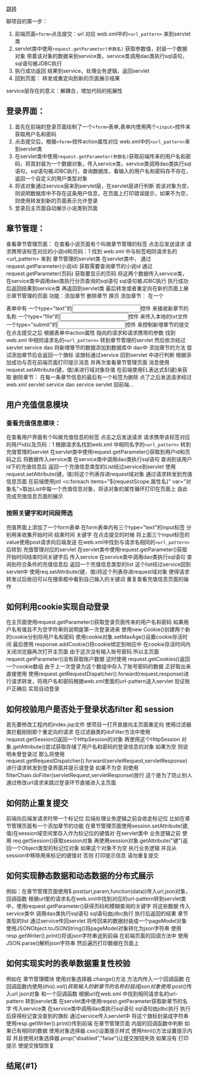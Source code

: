 [跳转](#1)

聊项目的第一步：

1. 前端页面`<form>`点击提交：url  对应 web.xml中的`<url_pattern>` 来到servlet类
2. servlet类中使用`request.getParameter(参数名)` 获取参数值，封装一个数据对象  带着该对象的数据来到service类，service类调用dao类执行sql语句，sql语句被JDBC执行
3. 执行成功返回 结果到service，处理业务逻辑，返回servlet
4. 回到页面： 转发或重定向到新的页面展示结果



service层存在的意义：解耦合，增加代码的拓展性

## 登录界面：

1. 首先在前端的登录页面绘制了一个`<form>`表单,表单内使用两个`<input>`控件来获取用户名和密码
2. 点击提交后，根据`<form>`控件action属性对应 web.xml中的`<url_pattern>`来到servlet类
3. 在servlet类中使用`request.getParameter(参数名)`获取前端传来的用户名和密码，将其封装为一个数据对象，传入service类，service类调用dao类执行sql语句，sql语句被JDBC执行，查询数据库，看输入的用户名和密码存不存在，返回一个自定义的用户类型对象
4. 将该对象通过service层来到servlet层，在servlet层进行判断 若该对象为空，则说明数据库中不存在这条用户信息，在页面上打印错误提示，如果不为空，则使用转发到新的页面表示允许登录
5. 登录后主页面自动展示小说类别页面

## 章节管理：
查看章节管理页面：
在查看小说页面有个叫做章节管理的<a>标签  点击后发送请求 请求携带该<a>标签对应的小说id和页码：1
找到 web.xml 中与<a>标签相同请求名的<url_pattern> 来到 章节管理的servlet类
在servlet类中，
	通过request.getParameter(小说id) 获取需要查询章节的小说id
	通过request.getParameter(页码) 获取要显示的页码
将这两个数据传入service类，在service类中调用dao类执行分页查询的sql语句 sql语句被JDBC执行
执行成功后返回结果到service类 再返回到servlet类
最后转发或者重定向在新的页面上展示章节管理的页面
功能：添加章节 删除章节 换页
添加章节：
在一个<form>表单中有
一个type="text"的<input>控件 来接收新章节的名称
一个type="file"的<input>控件 来传入本地的txt文件
一个type="submit"的<input>控件 来控制新增章节的提交
在点击提交之后 根据<form>表单中action属性 指向的请求和请求携带的参数 找到web.xml 中相同请求名的`<url_pattern>` 转到章节管理的servlet 然后依次经过servlet service dao 将新增章节的数据添加到数据库中 
dao中 添加章节的方法 尝试添加章节后会返回一个旗标 该旗标通过service 回到servlet 中进行判断
根据添加成功与否在前端页面打印提示消息 并再次查看章节管理页面
消息使用request.setAttribute(键，值)来进行域对象存值
在前端使用EL表达式${键}来获取
删除章节：
在每一条章节信息的最后有一个<a>标签为删除 点了之后发送请求经过web.xml servlet service dao service servlet 回前端...

## 用户充值信息模块
### 查看充值信息模块：
在查看用户界面有个叫做充值信息的<a>标签 点击之后发送请求 请求携带该<a>标签对应的用户id以及页码：1
根据请求名找到web.xml 中相同名字的`<url_pattern>` 转到充值管理的servlet 
在servlet类中使用request.getParameter()获取到用户id和页码之后 将数据传入service类 在service类中调用dao类执行sql语句 查询到该用户id下的充值信息后 返回一个充值信息类型的List经过service到servlet 使用request.setAttribute(键，值)将这个列表存进request域对象
通过请求转发到充值信息页面
在前端使用jstl <c:foreach items="${requestScope.属性名}" var="对象名">取出List中每一个充值信息对象，将该对象的属性循环打印在页面上
自此完成充值信息页面的展示

### 按照关键字和时间段筛选
充值界面上添加了一个form表单
在form表单内有三个type="text"的input标签
分别用来收集开始时间 结束时间 关键字
在点击提交的时候 将上面三个input标签的value使用post请求向后端发送
在web.xml中找到与请求名相同的`<url_pattern>` 后转到 充值管理对应的servlet
在servlet类中使用request.getParameter()获取开始时间结束时间关键字后 传入service 
在service类中调用dao类执行sql语句 查询到符合条件的充值信息后 返回一个充值信息类型的list
这个list经过service回到servlet中 使用req.setAttribute(键，值)将这个列表存进request域对象
使得请求转发过后依旧可以在搜索框中看到自己输入的关键词
重复查看充值信息页面的操作

## 如何利用cookie实现自动登录

在主页面使用request.getParameter()获取登录页面传来的用户名和密码
如果用户名有值且不为空字符串则说明是第一次登录进来
使用new Cookie()创建两个新的cookie分别存用户名和密码
使用cookie对象.setMaxAge()设置cookie存活时间
最后使用 response.addCookie()将cookie绑定到响应中
在cookie存活时间内 关闭浏览器再次打开主页面
由于这次没有输入账号密码 所以主页面request.getParameter()没有获取账户数据 
这时使用 request.getCookies()返回一个cookie数组
由于上一次登录为这个数组中存入了账号密码的数据 正好取出来直接使用 
使用request.getRequestDispatcher().forward(request,response)进行请求转发，将用户名和密码根据web.xml里面的url-pattern送入servlet 验证账户正确后 实现自动登录

## 如何校验用户是否处于登录状态filter 和 session
首先要修改工程内的index.jsp文件 使项目一打开直接向主页面重定向
使用过滤器类拦截刚刚那个重定向的请求
在过滤器类的doFilter方法中使用 request.getSession()返回一个HttpSession的对象 再使用这个HttpSession 对象.getAttribute()尝试获取存储了用户名和密码的登录信息的对象 如果为空 则说明未曾登录过 那么将使用request.getRequestDispatcher().forward(servletRequest,servletResponse)进行请求转发到登录界面并提示请登录
如果不为空 则使用filterChain.doFilter(servletRequest,servletResponse)放行
这个是为了防止别人通过修改url请求来跳过登录环节直接进入主页面

## 如何防止重复提交
前端向后端发请求时带一个标记位
后端处理业务逻辑之前会收走标记位
比如在章节管理页面有一个添加章节的功能
在章节管理页面使用session.setAttribute(键,值)在session域空间里存入作为标记位的键值对
在servlet类中 业务逻辑之前 使用 req.getSession()获取session对象
再使用session对象.getAttribute("键")返回一个Object类型的标记位对象
如果这个对象不为空 执行业务逻辑 并且从session中移除用来标记的键值对
否则 打印提示信息 请勿重复提交

## 如何实现静态数据和动态数据的分布式展示	

例如：在章节管理页面使用$.post(url,param,function(data))传入url,json对象，回调函数
根据url里的请求名在web.xml中找到对应的url-pattern转到servlet类中，使用request.getParameter()获得页码和模糊查询的关键字 将这些数据 传入service类中 调用dao类执行sql语句 sql语句由jdbc执行 执行后返回的结果 章节类型的list 通过service传回servlet 将传回来的数据封装成一个pageModel对象 使用JSONObject.toJSONString()将pageModel对象转化为json字符串 使用resp.getWriter().print()将该json字符串送到前端
在前端页面的回调方法中 使用JSON.parse()解析json字符串 然后遍历打印数据在页面上

## 如何实现实时的表单数据重复性校验
例如在 章节管理模块 使用对象选择器.change()方法 方法内传入一个回调函数 在回调函数内使用$(this).val()获取输入的新章节的名称 封装成json对象 使用$.post()传入url json对象 和一个回调函数
根据url在web.xml 中找到相同请求名的url-pattern 转到servlet类 在servlet类中使用reqest.getParameter获取新章节的名字 传入service类 在service类中调用dao类执行sql语句 sql语句由jdbc执行 执行后获得标记查没查到的旗标 通过service传入servlet中 将这个旗标封装成字符串 使用resp.getWriter().print()传到前端
在章节管理页面 内层的回调函数中判断 如果已有相同的数据 使用对象选择器.css()设置提示样式 使用html()方法设置提示内容 并且使用对象选择器.prop("disabled","false")让提交按钮失效 如果没有 打印提示 使提交按钮恢复

## 结尾{#1}
